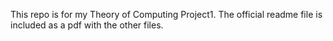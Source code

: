 This repo is for my Theory of Computing Project1.
The official readme file is included as a pdf with the other files.
